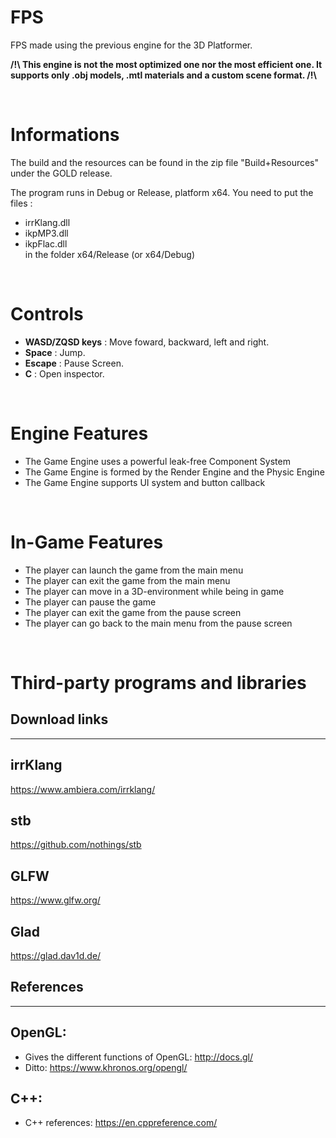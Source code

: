 # **FPS**

FPS made using the previous engine for the 3D Platformer.

**/!\ This engine is not the most optimized one nor the most efficient one. It supports only .obj models, .mtl materials and a custom scene format. /!\\**

<br>

# Informations

The build and the resources can be found in the zip file "Build+Resources" under the GOLD release.

The program runs in Debug or Release, platform x64. 
You need to put the files :
- irrKlang.dll 
- ikpMP3.dll
- ikpFlac.dll <br>
in the folder x64/Release (or x64/Debug)

<br>

# Controls

- **WASD/ZQSD keys** : Move foward, backward, left and right.
- **Space** : Jump.
- **Escape** : Pause Screen.
- **C** : Open inspector.

<br>

# Engine Features

* The Game Engine uses a powerful leak-free Component System
* The Game Engine is formed by the Render Engine and the Physic Engine
* The Game Engine supports UI system and button callback

<br>

# In-Game Features

* The player can launch the game from the main menu
* The player can exit the game from the main menu
* The player can move in a 3D-environment while being in game
* The player can pause the game
* The player can exit the game from the pause screen
* The player can go back to the main menu from the pause screen

<br>

# Third-party programs and libraries

## Download links
---

irrKlang
---
https://www.ambiera.com/irrklang/

stb
---
https://github.com/nothings/stb

GLFW
---
https://www.glfw.org/

Glad
---
https://glad.dav1d.de/

## References
---

OpenGL:
---
- Gives the different functions of OpenGL:
http://docs.gl/
- Ditto:
https://www.khronos.org/opengl/

C++:
---
- C++ references: https://en.cppreference.com/